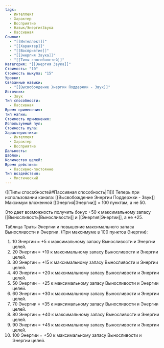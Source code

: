 ```yaml
---
tags:
  - Интеллект
  - Характер
  - Восприятие
  - Навык/ЭнергияЗвука
  - Пассивная
Ссылки:
  - "[[Интеллект]]"
  - "[[Характер]]"
  - "[[Восприятие]]"
  - "[[Энергия Звука]]"
  - "[[Типы способностей]]"
Категория: "[[Энергия Звука]]"
Стоимость: "10"
Стоимость выкупа: "15"
Уровни: 
Связанные навыки:
  - "[[Высвобождение Энергии Поддержки - Звук]]"
Источник:
  - Звук
Тип способности:
  - Пассивная
Время применения: 
Тип магии: 
Стоимость применения: 
Используемый пул: 
Стоимость пула: 
Характеристики:
  - Интеллект
  - Характер
  - Восприятие
Дальность: 
Шаблон: 
Количество целей: 
Время действия:
  - Пассивно-постоянно
Тип воздействия:
  - Мистический
---
```

([[Типы способностей#Пассивная способность|П]]) Теперь при использовании канала: [[Высвобождение Энергии Поддержки - Звук]] Максимум вложенной [[Энергия|Энергии]] = 100 пунктам, а не 50.

Это дает возможность получить бонус +50 к максимальному запасу [[Выносливость|Выносливости]] и [[Энергия|Энергии]], а не +25. 

Таблица Траты Энергии и повышение максимального запаса Выносливости и Энергии.
(При максимуме в 100 пунктов Энергии):

1. 10 Энергии = +5 к максимальному запасу Выносливости и Энергии целей.
2. 20 Энергии = +10 к максимальному запасу Выносливости и Энергии целей.
3. 30 Энергии = +15 к максимальному запасу Выносливости и Энергии целей.
4. 40 Энергии = +20 к максимальному запасу Выносливости и Энергии целей.
5. 50 Энергии = +25 к максимальному запасу Выносливости и Энергии целей.
6. 60 Энергии = +30 к максимальному запасу Выносливости и Энергии целей.
7. 70 Энергии = +35 к максимальному запасу Выносливости и Энергии целей.
8. 80 Энергии = +40 к максимальному запасу Выносливости и Энергии целей.
9. 90 Энергии = +45 к максимальному запасу Выносливости и Энергии целей.
10. 100 Энергии = +50 к максимальному запасу Выносливости и Энергии целей.